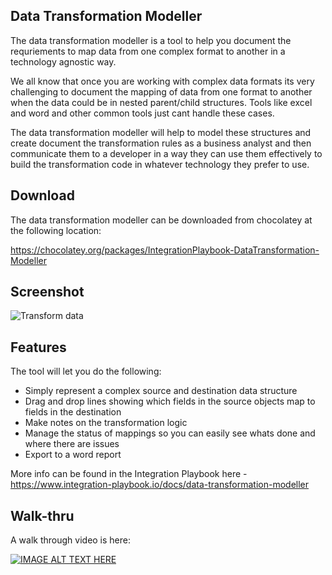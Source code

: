 ## Data Transformation Modeller

The data transformation modeller is a tool to help you document the requriements to map data from one complex format to another in a technology agnostic way.

We all know that once you are working with complex data formats its very challenging to document the mapping of data from one format to another when the data could be in nested parent/child structures.  Tools like excel and word and other common tools just cant handle these cases.

The data transformation modeller will help to model these structures and create document the transformation rules as a business analyst and then communicate them to a developer in a way they can use them effectively to build the transformation code in whatever technology they prefer to use.


## Download

The data transformation modeller can be downloaded from chocolatey at the following location:

https://chocolatey.org/packages/IntegrationPlaybook-DataTransformation-Modeller


## Screenshot
![Transform data](https://cdn.document360.io/ba88ef7d-54c9-40e4-b374-41896b710891/Images/Documentation/image%28136%29.png)

## Features

The tool will let you do the following:

- Simply represent a complex source and destination data structure
- Drag and drop lines showing which fields in the source objects map to fields in the destination
- Make notes on the transformation logic
- Manage the status of mappings so you can easily see whats done and where there are issues
- Export to a word report


More info can be found in the Integration Playbook here - 
https://www.integration-playbook.io/docs/data-transformation-modeller


## Walk-thru
A walk through video is here:

[![IMAGE ALT TEXT HERE](http://img.youtube.com/vi/fd_Jvk1TQLg/0.jpg)](https://www.youtube.com/watch?v=fd_Jvk1TQLg)




